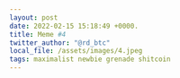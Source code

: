 ```yaml
---
layout: post
date: 2022-02-15 15:18:49 +0000.
title: Meme #4
twitter_author: "@rd_btc"
local_file: /assets/images/4.jpeg
tags: maximalist newbie grenade shitcoin
---
```

